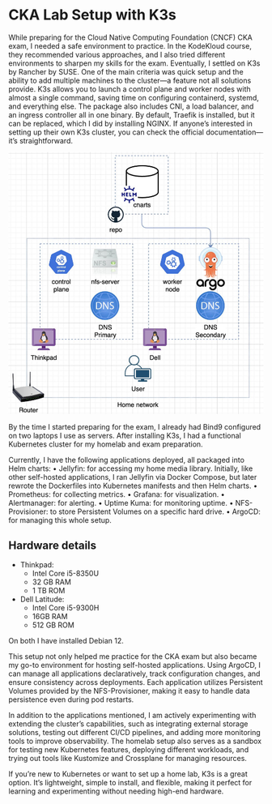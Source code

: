 # CKA Lab Setup with K3s
While preparing for the Cloud Native Computing Foundation (CNCF) CKA exam, I needed a safe environment to practice. In the KodeKloud course, they recommended various approaches, and I also tried different environments to sharpen my skills for the exam. Eventually, I settled on K3s by Rancher by SUSE. One of the main criteria was quick setup and the ability to add multiple machines to the cluster—a feature not all solutions provide. K3s allows you to launch a control plane and worker nodes with almost a single command, saving time on configuring containerd, systemd, and everything else. The package also includes CNI, a load balancer, and an ingress controller all in one binary. By default, Traefik is installed, but it can be replaced, which I did by installing NGINX. If anyone’s interested in setting up their own K3s cluster, you can check the official documentation—it’s straightforward.

![k3s_setup](https://raw.githubusercontent.com/aslan-im/aslan-im.github.io/refs/heads/main/_posts/_images/cka-lab.jpeg)

By the time I started preparing for the exam, I already had Bind9 configured on two laptops I use as servers. After installing K3s, I had a functional Kubernetes cluster for my homelab and exam preparation.
  
Currently, I have the following applications deployed, all packaged into Helm charts:
• Jellyfin: for accessing my home media library. Initially, like other self-hosted applications, I ran Jellyfin via Docker Compose, but later rewrote the Dockerfiles into Kubernetes manifests and then Helm charts.
• Prometheus: for collecting metrics.
• Grafana: for visualization.
• Alertmanager: for alerting.
• Uptime Kuma: for monitoring uptime.
• NFS-Provisioner: to store Persistent Volumes on a specific hard drive.
• ArgoCD: for managing this whole setup.

## Hardware details
- Thinkpad:
    - Intel Core i5-8350U
    - 32 GB RAM
    - 1 TB ROM
- Dell Latitude:
    - Intel Core i5-9300H
    - 16GB RAM
    - 512 GB ROM

On both I have installed Debian 12.

This setup not only helped me practice for the CKA exam but also became my go-to environment for hosting self-hosted applications. Using ArgoCD, I can manage all applications declaratively, track configuration changes, and ensure consistency across deployments. Each application utilizes Persistent Volumes provided by the NFS-Provisioner, making it easy to handle data persistence even during pod restarts.

In addition to the applications mentioned, I am actively experimenting with extending the cluster’s capabilities, such as integrating external storage solutions, testing out different CI/CD pipelines, and adding more monitoring tools to improve observability. The homelab setup also serves as a sandbox for testing new Kubernetes features, deploying different workloads, and trying out tools like Kustomize and Crossplane for managing resources.

If you’re new to Kubernetes or want to set up a home lab, K3s is a great option. It’s lightweight, simple to install, and flexible, making it perfect for learning and experimenting without needing high-end hardware.